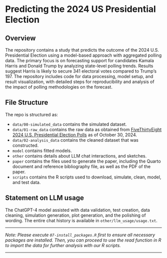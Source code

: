 # Predicting the 2024 US Presidential Election
## Overview

The repository contains a study that predicts the outcome of the 2024 U.S. Presidential Election using a model-based approach with aggregated polling data. The primary focus is on forecasting support for candidates Kamala Harris and Donald Trump by analyzing state-level polling trends. Results suggest Harris is likely to secure 341 electoral votes compared to Trump’s 197. The repository includes code for data processing, model setup, and result visualization, with detailed steps for reproducibility and analysis of the impact of polling methodologies on the forecast.

## File Structure

The repo is structured as:

-   `data/00-simulated_data` contains the simulated dataset.
-   `data/01-raw_data` contains the raw data as obtained from [FiveThirtyEight 2024 U.S. Presidential Election Polls](https://projects.fivethirtyeight.com/polls/president-general/2024/national/) as of October 30, 2024.
-   `data/02-analysis_data` contains the cleaned dataset that was constructed.
-   `model` contains fitted models. 
-   `other` contains details about LLM chat interactions, and sketches.
-   `paper` contains the files used to generate the paper, including the Quarto document and reference bibliography file, as well as the PDF of the paper.
-   `scripts` contains the R scripts used to download, simulate, clean, model, and test data.

## Statement on LLM usage

The ChatGPT-4 model assisted with data validation, test creation, data cleaning, simulation generation, plot generation, and the polishing of wording. The entire chat history is available in `other/llm_usage/usage.txt`.

------------------------------------------------------------------------

*Note: Please execute `07-install_packages.R` first to ensure all necessary packages are installed. Then, you can proceed to use the read function in R to import the data for further analysis with our R scripts.*

------------------------------------------------------------------------
